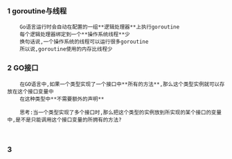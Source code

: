 ### 1 goroutine与线程
```
    Go语言运行时会自动在配置的一组**逻辑处理器**上执行goroutine
    每个逻辑处理器绑定到一个**操作系统线程**少
    换句话说,一个操作系统的线程可以运行很多goroutine
    所以说,goroutine使用的内存比线程少
```
### 2 GO接口
```
    在GO语言中,如果一个类型实现了一个接口中**所有的方法**,那么这个类型实例就可以存放在这个接口变量中
    在这种类型中**不需要额外的声明** 

    思考:当一个类型实现了多个接口时,那么把这个类型的实例放到所实现的某个接口的变量中,是不是只能调用这个接口变量的所拥有的方法?

    
```
### 3 
